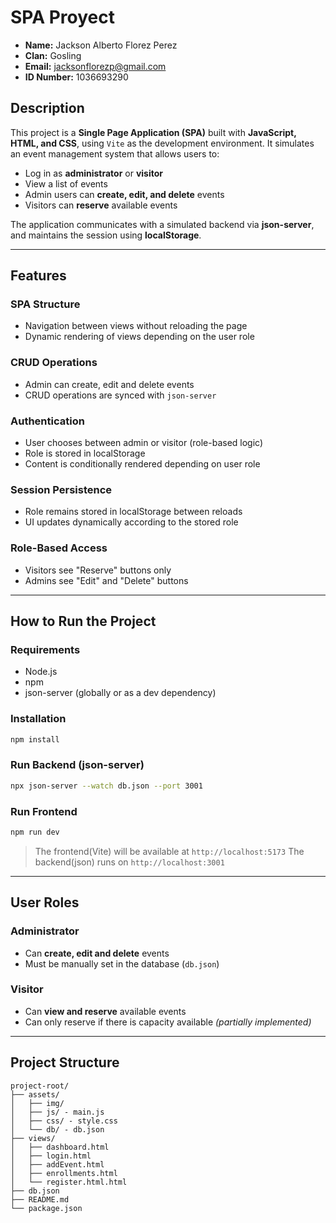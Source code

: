 # SPA Proyect

* **Name:** Jackson Alberto Florez Perez
* **Clan:** Gosling
* **Email:** [jacksonflorezp@gmail.com](mailto:jacksonflorezp@gmail.com)
* **ID Number:** 1036693290

## Description

This project is a **Single Page Application (SPA)** built with **JavaScript, HTML, and CSS**, using `Vite` as the development environment. It simulates an event management system that allows users to:

* Log in as **administrator** or **visitor**
* View a list of events
* Admin users can **create, edit, and delete** events
* Visitors can **reserve** available events

The application communicates with a simulated backend via **json-server**, and maintains the session using **localStorage**.

---

## Features

### SPA Structure

* Navigation between views without reloading the page
* Dynamic rendering of views depending on the user role

### CRUD Operations

* Admin can create, edit and delete events
* CRUD operations are synced with `json-server`

### Authentication

* User chooses between admin or visitor (role-based logic)
* Role is stored in localStorage
* Content is conditionally rendered depending on user role

### Session Persistence

* Role remains stored in localStorage between reloads
* UI updates dynamically according to the stored role

### Role-Based Access

* Visitors see "Reserve" buttons only
* Admins see "Edit" and "Delete" buttons

---

## How to Run the Project

### Requirements

* Node.js
* npm
* json-server (globally or as a dev dependency)

### Installation

```bash
npm install
```

### Run Backend (json-server)

```bash
npx json-server --watch db.json --port 3001
```

### Run Frontend

```bash
npm run dev
```

> The frontend(Vite) will be available at `http://localhost:5173`
> The backend(json) runs on `http://localhost:3001`

---

## User Roles

### Administrator

* Can **create, edit and delete** events
* Must be manually set in the database (`db.json`)

### Visitor

* Can **view and reserve** available events
* Can only reserve if there is capacity available *(partially implemented)*

---

## Project Structure

```
project-root/
├── assets/
│   ├── img/
│   ├── js/ - main.js
│   ├── css/ - style.css
│   └── db/ - db.json
├── views/
│   ├── dashboard.html
│   ├── login.html
│   ├── addEvent.html
│   ├── enrollments.html
│   └── register.html.html
├── db.json
├── README.md
└── package.json
```
